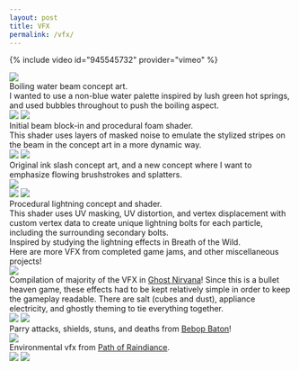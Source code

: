 ```yaml
---
layout: post
title: VFX
permalink: /vfx/
---
```


{% include video id="945545732" provider="vimeo" %}

<div class="img_row">
	<img class="col three" src="{{ site.baseurl }}/documentation/2024_vfxa/concepts/boilingbeam_conceptfull.png"/>
</div>
Boiling water beam concept art. <br>I wanted to use a non-blue water palette inspired by lush green hot springs, and used bubbles throughout to push the boiling aspect.
<div class="img_row">
	<img class="col half" src="{{ site.baseurl }}/documentation/2024_vfxa/prodlvl_beamblockin_small.gif"/>
	<img class="col half" src="{{ site.baseurl }}/documentation/2024_vfxa/prodlvl_beam_shader_small.gif"/>
</div>
Initial beam block-in and procedural foam shader. <br>This shader uses layers of masked noise to emulate the stylized stripes on the beam in the concept art in a more dynamic way.

<div class="img_row">
	<img class="col one" src="{{ site.baseurl }}/documentation/2024_vfxa/concepts/elemental_slash_concept.PNG"/>
	<img class="col two" src="{{ site.baseurl }}/documentation/2024_vfxa/concepts/ink_slash_conceptred.png"/>
</div>
Original ink slash concept art, and a new concept where I want to emphasize flowing brushstrokes and splatters.

<div class="img_row">
	<img class="col three" src="{{ site.baseurl }}/documentation/2024_vfxa/concepts/lightning_conceptfull.png"/>
</div>
<div class="img_row">
	<img class="col half" src="{{ site.baseurl }}/documentation/2024_vfxa/casestudy_lightningzap_secondpass_variation_small.gif"/>
	<img class="col half" src="{{ site.baseurl }}/documentation/2024_vfxa/casestudy_lightningzap_shader.gif"/>
</div>
Procedural lightning concept and shader. <br>This shader uses UV masking, UV distortion, and vertex displacement with custom vertex data to create unique lightning bolts for each particle, including the surrounding secondary bolts.<br>
Inspired by studying the lightning effects in Breath of the Wild.

<br>
Here are more VFX from completed game jams, and other miscellaneous projects!
<div class="img_row">
	<img class="col three" src="{{ site.baseurl }}/documentation/2023_ghostnirvana/VFX/ghostnirvana_vfx_compilation.gif"/>
</div>
Compilation of majority of the VFX in <a href="https://allisonkyeh.com/portfolio/ghostNirvana/">Ghost Nirvana</a>! Since this is a bullet heaven game, these effects had to be kept relatively simple in order to keep the gameplay readable. There are salt (cubes and dust), appliance electricity, and ghostly theming to tie everything together.
<div class="img_row">
	<img class="col half" src="{{ site.baseurl }}/documentation/2024_bebopbaton/v2_captures/ShortClipsGifs/attackcombo4_enemydeath.gif"/>
	<img class="col half" src="{{ site.baseurl }}/documentation/2024_bebopbaton/v2_captures/ShortClipsGifs/enemystun_shieldup2.gif"/>
</div>
Parry attacks, shields, stuns, and deaths from <a href="https://allisonkyeh.com/portfolio/bebopbaton/">Bebop Baton</a>!

<div class="img_row">
	<img class="col three" src="{{ site.baseurl }}/documentation/2020_thunderstorm/gameplaymontage.gif"/>
</div>
Environmental vfx from <a href="https://allisonkyeh.com/pathofraindiance">Path of Raindiance</a>.

<div class="img_row">
	<img class="col half" src="{{ site.baseurl }}/documentation/2024_vfxa/2dfx_smallfx_bubble.gif"/>
	<img class="col half" src="{{ site.baseurl }}/documentation/2022_dp/animmarathon-violet.gif"/>
</div>



